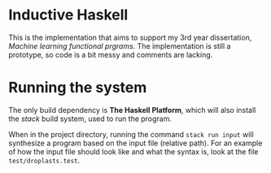 # Inductive Haskell
This is the implementation that aims to support my 3rd year dissertation, _Machine learning functional prgrams_.
The implementation is still a prototype, so code is a bit messy and comments are lacking.

# Running the system
The only build dependency is __The Haskell Platform__, which will also install the _stack_ build system, used to run the program.

When in the project directory, running the command `stack run input` will synthesize a program based on the input file (relative path). For an example of how the input file should look like and what the syntax is, look at the file `test/droplasts.test`.
